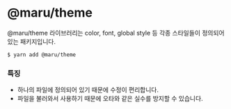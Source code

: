 # @maru/theme

@maru/theme 라이브러리는 color, font, global style 등 각종 스타일들이 정의되어 있는 패키지입니다.

```shell
$ yarn add @maru/theme
```

### 특징

- 하나의 파일에 정의되어 있기 때문에 수정이 편리합니다.
- 파일을 불러와서 사용하기 때문에 오타와 같은 실수를 방지할 수 있습니다.
